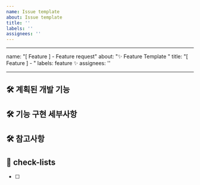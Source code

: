 ```yaml
---
name: Issue template
about: Issue template
title: ''
labels: ''
assignees: ''
---
```

---
name: "[ Feature ] - Feature request"
about: "✨ Feature Template "
title: "[ Feature ] - "
labels: feature ✨
assignees: ''

---

## 🛠️ 계획된 개발 기능
[//]: # (어떠한 기능 / 화면을 만드는지 적습니다.)



## 🛠 기능 구현 세부사항
[//]: # (해당 기능들이 요구하는 사항 등을 적습니다.)



## 🛠 참고사항
[//]: # (해당 기능들에 있어 특이사항을 적습니다.)



## 📝 check-lists
- [ ]